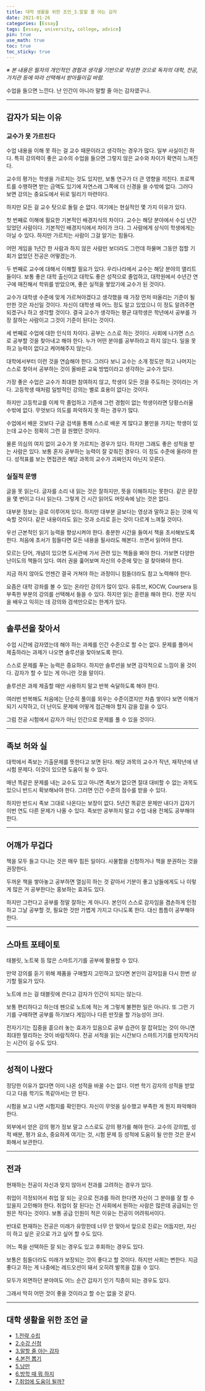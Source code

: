 ```yaml
---
title: 대학 생활을 위한 조언_3.말할 줄 아는 감자
date: 2021-01-26
categories: [Essay]
tags: [essay, university, college, advice]
pin: true
use_math: true
toc: true
toc_sticky: true
---
```


_※ 본 내용은 필자의 개인적인 경험과 생각을 기반으로 작성한 것으로 독자의 대학, 전공, 가치관 등에 따라 선택해서 받아들이길 바람._  

수업을 들으면 느낀다. 난 인간이 아니라 말할 줄 아는 감자였구나.

***

## __감자가 되는 이유__

### __교수가 못 가르친다__

수업 내용을 이해 못 하는 걸 교수 때문이라고 생각하는 경우가 많다. 일부 사실이긴 하다. 특히 강의력이 좋은 교수의 수업을 들으면 그렇지 않은 교수와 차이가 확연히 느껴진다.

교수의 평가는 학생을 가르치는 것도 있지만, 보통 연구가 더 큰 영향을 끼친다. 프로젝트를 수행하면 받는 금액도 있기에 자연스레 그쪽에 더 신경을 쓸 수밖에 없다. 그러다 보면 강의는 중요도에서 뒤로 밀리기 마련이다.

하지만 모든 걸 교수 탓으로 돌릴 순 없다. 여기에는 현실적인 몇 가지 이유가 있다.

첫 번째로 이해에 필요한 기본적인 배경지식의 차이다. 교수는 해당 분야에서 수십 년간 있었던 사람이다. 기본적인 배경지식에서 차이가 크다. 그 사람에게 상식이 학생에게는 아닐 수 있다. 하지만 가르치는 사람이 그걸 알기는 힘들다.

어떤 게임을 1년간 한 사람과 하지 않은 사람만 보더라도 그런데 하물며 그동안 접할 기회가 없었던 전공은 어떻겠는가.

두 번째로 교수에 대해서 이해할 필요가 있다. 우리나라에서 교수는 해당 분야의 앨리트들이다. 보통 좋은 대학 출신이고 대학도 좋은 성적으로 졸업하고, 대학원에서 수년간 연구에 매진해서 학위를 받았으며, 좋은 실적을 쌓았기에 교수가 된 것이다.

교수가 대학생 수준에 맞게 가르쳐야겠다고 생각했을 때 가장 먼저 떠올리는 기준이 될만한 것은 자신일 것이다. 자신이 대학생 때 어느 정도 알고 있었으니 이 정도 알려주면 되겠구나 하고 생각할 것이다. 결국 교수가 생각하는 평균 대학생은 학년에서 공부를 가장 잘하는 사람이고 그것이 기준이 된다는 것이다.

세 번째로 수업에 대한 인식의 차이다. 공부는 스스로 하는 것이다. 사회에 나가면 스스로 공부할 것을 찾아내고 해야 한다. 누가 어떤 분야를 공부하라고 하지 않는다. 일을 못 하고 능력이 없다고 케어해주지 않는다.

대학에서부터 이런 것을 연습해야 한다. 그러다 보니 교수는 소개 정도만 하고 나머지는 스스로 찾아서 공부하는 것이 올바른 교육 방법이라고 생각하는 교수가 있다.

가장 좋은 수업은 교수가 최대한 참여하지 않고, 학생이 모든 것을 주도하는 것이라는 거다. 고등학생 때처럼 일방적인 강의는 별로 효용이 없다는 것이다.

하지만 고등학교를 이제 막 졸업하고 기존에 그런 경험이 없는 학생이라면 당황스러울 수밖에 없다. 무엇보다 의도를 파악하지 못 하는 경우가 많다.

수업에서 배운 것보다 구글 검색을 통해 스스로 배운 게 많다고 불만을 가지는 학생이 있는데 교수는 정확히 그런 걸 원했던 것이다.

물론 의심의 여지 없이 교수가 못 가르치는 경우가 있다. 하지만 그래도 좋은 성적을 받는 사람은 있다. 보통 혼자 공부하는 능력이 잘 갖춰진 경우다. 이 정도 수준에 올라야 한다. 성적표를 보는 면접관은 해당 과목의 교수가 괴짜인지 아닌지 모른다.

### __실질적 문맹__

글을 못 읽는다. 글자를 소리 내 읽는 것은 잘하지만, 뜻을 이해하지는 못한다. 같은 문장을 몇 번이고 다시 읽는다. 그렇게 긴 시간 읽어도 머릿속에 남는 것은 없다.

대부분 정보는 글로 이루어져 있다. 하지만 대부분 글보다는 영상과 말하고 듣는 것에 익숙할 것이다. 같은 내용이라도 읽는 것과 소리로 듣는 것이 다르게 느껴질 것이다.

우선 근본적인 읽기 능력을 향상시켜야 한다. 충분한 시간을 들여서 책을 초서해보도록 한다. 처음에 초서가 힘들다면 모든 내용을 필사라도 해본다. 쓰면서 읽어야 한다.

모르는 단어, 개념이 있으면 도서관에 가서 관련 있는 책들을 봐야 한다. 가보면 다양한 난이도의 책들이 있다. 여러 권을 훑어보며 자신의 수준에 맞는 걸 찾아봐야 한다.

지금 하지 않아도 언젠간 결국 거쳐야 하는 과정이니 힘들더라도 참고 노력해야 한다.

요즘은 대학 강좌를 볼 수 있는 온라인 강의가 많이 있다. 유튜브, KOCW, Coursera 등 부족한 부분의 강의를 선택해서 들을 수 있다. 하지만 읽는 훈련을 해야 한다. 전문 지식을 배우고 익히는 데 강의와 검색만으로는 한계가 있다.

***

## __솔루션을 찾아서__

수업 시간에 감자였는데 해야 하는 과제를 인간 수준으로 할 수는 없다. 문제를 풀어서 제출하라는 과제가 나오면 솔루션을 찾아보도록 한다.

스스로 문제를 푸는 능력은 중요하다. 하지만 솔루션을 보면 감각적으로 느낌이 올 것이다. 감자가 할 수 있는 게 아니란 것을 말이다.

솔루션은 과제 제출할 때만 사용하지 말고 반복 숙달하도록 해야 한다.

여러번 반복해도 처음에는 단순히 풀이를 외우는 수준이겠지만 차츰 쌓이다 보면 이해가 되기 시작하고, 더 난이도 문제에 어떻게 접근해야 할지 감을 잡을 수 있다.

그럼 전공 시험에서 감자가 아닌 인간으로 문제를 풀 수 있을 것이다.

***

## __족보 허와 실__

대학에서 족보는 기출문제를 뜻한다고 보면 된다. 해당 과목의 교수가 작년, 재작년에 낸 시험 문제다. 이것이 있으면 도움이 될 수 있다.

매년 똑같은 문제를 내는 교수도 있고 아니면 족보가 없으면 절대 대비할 수 없는 과목도 있으니 반드시 확보해놔야 한다. 그러면 인간 수준의 점수를 받을 수 있다.

하지만 반드시 족보 그대로 나온다는 보장이 없다. 5년간 똑같은 문제만 내다가 갑자기 이번 연도 다른 문제가 나올 수 있다. 족보만 공부하지 말고 수업 내용 전체도 공부해야 한다.

***

## __어깨가 무겁다__

책을 모두 들고 다니는 것은 매우 힘든 일이다. 사물함을 신청하거나 책을 분권하는 것을 권장한다.

두꺼운 책을 쌓아놓고 공부하면 열심히 하는 것 같아서 기분이 좋고 남들에게도 나 이렇게 많은 거 공부한다는 홍보하는 효과도 있다.

하지만 그런다고 공부를 정말 잘하는 게 아니다. 본인이 스스로 감자임을 겸손하게 인정하고 그날 공부할 것, 필요한 것만 가볍게 가지고 다니도록 한다. 대신 틈틈이 공부해야 한다.

***

## __스마트 포테이토__

태블릿, 노트북 등 많은 스마트기기를 공부에 활용할 수 있다.

만약 강의를 듣기 위해 제품을 구매할지 고민하고 있다면 본인이 감자임을 다시 한번 상기할 필요가 있다.

노트에 쓰는 걸 태블릿에 쓴다고 감자가 인간이 되지는 않는다.

보통 편리하다고 하는데 펜으로 노트에 적는 게 그렇게 불편한 일은 아니다. 또 그런 기기를 구매하면 공부를 하기보다 게임이나 다른 딴짓을 할 가능성이 크다.

전자기기는 집중을 흩으러 놓는 효과가 있음으로 공부 습관이 잘 잡혀있는 것이 아니면 최대한 멀리하는 것이 바람직하다. 전공 서적을 읽는 시간보다 스마트기기를 만지작거리는 시간이 길 수도 있다.

***

## __성적이 나왔다__

정당한 이유가 없다면 이미 나온 성적을 바꿀 수는 없다. 이번 학기 감자의 성적을 받았다고 다음 학기도 똑같아서는 안 된다.

시험을 보고 나면 시험지를 확인한다. 자신이 무엇을 실수했고 부족한 게 뭔지 파악해야 한다.

외부에서 얻은 강의 평가 정보 말고 스스로도 강의 평가를 해야 한다. 교수의 강의법, 성적 배분, 평가 요소, 중요하게 여기는 것, 시험 문제 등 성적에 도움이 될 만한 것은 문서화해서 보관한다.

***

## __전과__

현재하는 전공이 자신과 맞지 않아서 전과를 고려하는 경우가 있다.

취업이 걱정되어서 취업 잘 되는 곳으로 전과를 하려 한다면 자신이 그 분야를 잘 할 수 있을지 고민해야 한다. 취업이 잘 된다는 건 사회에서 원하는 사람은 많은데 공급되는 인원은 적다는 것이다. 보통 공급 인원이 적은 이유는 전공이 어려워서이다.

반대로 현재하는 전공은 미래가 유망한데 너무 안 맞아서 앞으로 진로는 어둡지만, 자신이 하고 싶은 곳으로 가고 싶어 할 수도 있다.

어느 쪽을 선택하든 잘 되는 경우도 있고 후회하는 경우도 있다.

보통은 힘들더라도 미래가 보장되는 것이 좋다고 할 것이다. 하지만 사회는 변한다. 지금 좋다고 하는 게 나중에는 레드오션이 돼서 오히려 발목을 잡을 수 있다.

모두가 외면하던 분야여도 어느 순간 갑자기 인기 직종이 되는 경우도 있다.

그래서 딱히 어떤 것이 좋을 것이라고 할 수는 없을 것 같다.

***

## __대학 생활을 위한 조언 글__

- [1.전략 수립](https://chalgx.github.io/essay/AdviceforUniversity1)
- [2.수강 신청](https://chalgx.github.io/essay/AdviceforUniversity2)
- [3.말할 줄 아는 감자](https://chalgx.github.io/essay/AdviceforUniversity3)
- [4.본전 뽑기](https://chalgx.github.io/essay/AdviceforUniversity4)
- [5.낭만](https://chalgx.github.io/essay/AdviceforUniversity5)
- [6.방학 때 뭐 하지](https://chalgx.github.io/essay/AdviceforUniversity6)
- [7.취업에 도움이 될까?](https://chalgx.github.io/essay/AdviceforUniversity7)
